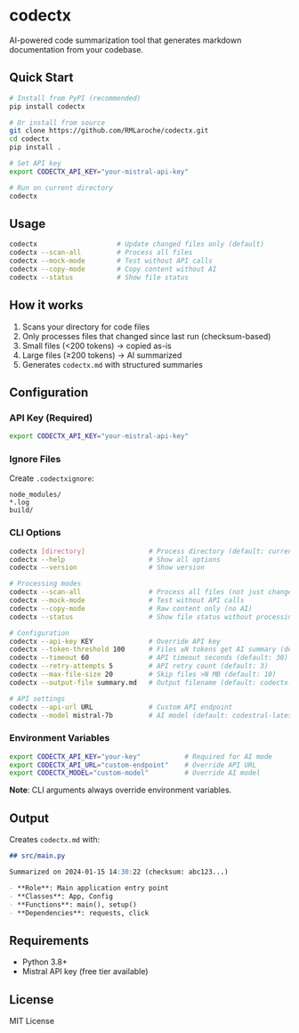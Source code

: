 # codectx

AI-powered code summarization tool that generates markdown documentation from your codebase.

## Quick Start

```bash
# Install from PyPI (recommended)
pip install codectx

# Or install from source
git clone https://github.com/RMLaroche/codectx.git
cd codectx
pip install .

# Set API key
export CODECTX_API_KEY="your-mistral-api-key"

# Run on current directory
codectx
```

## Usage

```bash
codectx                    # Update changed files only (default)
codectx --scan-all         # Process all files
codectx --mock-mode        # Test without API calls  
codectx --copy-mode        # Copy content without AI
codectx --status           # Show file status
```

## How it works

1. Scans your directory for code files
2. Only processes files that changed since last run (checksum-based)
3. Small files (<200 tokens) → copied as-is
4. Large files (≥200 tokens) → AI summarized
5. Generates `codectx.md` with structured summaries

## Configuration

### API Key (Required)
```bash
export CODECTX_API_KEY="your-mistral-api-key"
```

### Ignore Files
Create `.codectxignore`:
```
node_modules/
*.log
build/
```

### CLI Options
```bash
codectx [directory]                # Process directory (default: current directory)
codectx --help                     # Show all options
codectx --version                  # Show version

# Processing modes  
codectx --scan-all                 # Process all files (not just changed)
codectx --mock-mode                # Test without API calls
codectx --copy-mode                # Raw content only (no AI)
codectx --status                   # Show file status without processing

# Configuration
codectx --api-key KEY              # Override API key
codectx --token-threshold 100      # Files ≥N tokens get AI summary (default: 200)
codectx --timeout 60               # API timeout seconds (default: 30)
codectx --retry-attempts 5         # API retry count (default: 3)
codectx --max-file-size 20         # Skip files >N MB (default: 10)
codectx --output-file summary.md   # Output filename (default: codectx.md)

# API settings
codectx --api-url URL              # Custom API endpoint
codectx --model mistral-7b         # AI model (default: codestral-latest)
```

### Environment Variables
```bash
export CODECTX_API_KEY="your-key"           # Required for AI mode
export CODECTX_API_URL="custom-endpoint"    # Override API URL  
export CODECTX_MODEL="custom-model"         # Override AI model
```

**Note**: CLI arguments always override environment variables.

## Output

Creates `codectx.md` with:

```markdown
## src/main.py

Summarized on 2024-01-15 14:30:22 (checksum: abc123...)

- **Role**: Main application entry point
- **Classes**: App, Config
- **Functions**: main(), setup()
- **Dependencies**: requests, click
```

## Requirements

- Python 3.8+
- Mistral API key (free tier available)

## License

MIT License